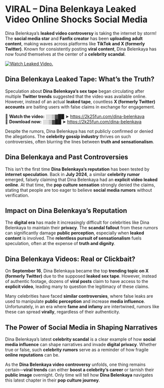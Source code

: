 # VIRAL – Dina Belenkaya Leaked Video Online Shocks Social Media 

Dina Belenkaya’s **leaked video controversy** is taking the internet by storm! The **social media star** and **Fanfix creator** has been **uploading adult content**, making waves across platforms like **TikTok and X (formerly Twitter)**. Known for consistently posting **viral content**, Dina Belenkaya has now found themselves at the center of a **celebrity scandal**.  

[![Watch Leaked Video.](https://miro.medium.com/v2/resize:fit:828/format:webp/1*cilzJN44JGOrTw9NJCrNHA.gif "Watch Leaked Video")](https://2k25fun.com/dina-belenkaya)

## **Dina Belenkaya Leaked Tape: What’s the Truth?**  
Speculation about **Dina Belenkaya’s sex tape** began circulating after multiple **Twitter trends** suggested that the video was available online. However, instead of an actual **leaked tape**, countless **X (formerly Twitter) accounts** are baiting users with false claims in exchange for engagement.  

🔹 **Watch the video:** ░░▒▓██ ➤ https://2k25fun.com/dina-belenkaya  
🔹 **Download now:** ░░▒▓██ ➤ https://2k25fun.com/dina-belenkaya  

Despite the rumors, Dina Belenkaya has not publicly confirmed or denied the allegations. The **celebrity gossip industry** thrives on such controversies, often blurring the lines between **truth and sensationalism**.  

## **Dina Belenkaya and Past Controversies**  
This isn’t the first time **Dina Belenkaya’s reputation** has been tested by **internet speculation**. Back in **July 2024**, a similar **celebrity rumor** emerged, falsely claiming that Dina Belenkaya had an **explicit video leaked online**. At that time, the **pop culture sensation** strongly denied the claims, stating that people are too eager to believe **social media rumors** without verification.  

## **Impact on Dina Belenkaya’s Reputation**  
The **digital era** has made it increasingly difficult for celebrities like Dina Belenkaya to maintain their **privacy**. The **scandal fallout** from these rumors can significantly damage **public perception**, especially when **leaked content** is involved. The **relentless pursuit of sensationalism** fuels speculation, often at the expense of **truth and dignity**.  

## **Dina Belenkaya Videos: Real or Clickbait?**  
On **September 16**, Dina Belenkaya became the top **trending topic on X (formerly Twitter)** due to the supposed **leaked sex tape**. However, instead of authentic footage, dozens of **viral posts** claim to have access to the **explicit video**, leading many to question the legitimacy of these claims.  

Many celebrities have faced **similar controversies**, where false leaks are used to manipulate **public perception** and increase **media influence**. Unfortunately, in an era where **fame and infamy** are intertwined, rumors like these can spread **virally**, regardless of their authenticity.  

## **The Power of Social Media in Shaping Narratives**  
Dina Belenkaya’s latest **celebrity scandal** is a clear example of how **social media influence** can shape narratives and invade **digital privacy**. Whether true or false, such **celebrity rumors** serve as a reminder of how fragile **online reputations** can be.  

As the **Dina Belenkaya video controversy** unfolds, one thing remains certain—**viral trends** can either **boost a celebrity’s career** or tarnish their **public image** overnight. Only time will tell how **Dina Belenkaya** navigates this latest chapter in their **pop culture journey**. 
